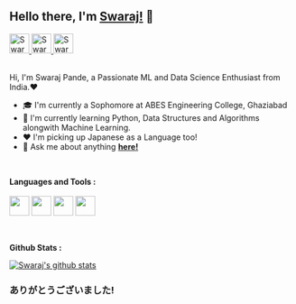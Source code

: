 ## Hello there, I'm [**Swaraj!**](https://github.com/swarajpande4) 👋

<a href="https://www.linkedin.com/in/swaraj-pande-621130189/"> 
    <img aling="left" alt="Swaraj Pande | LinkedIn" width=35px
    src="https://img.icons8.com/fluent/2x/linkedin.png">
</a>
<a href="https://twitter.com/PandeSwaraj"> 
    <img aling="left" alt="Swaraj Pande | Twitter" width=35px
    src="https://img.icons8.com/fluent/2x/twitter.png">
</a>
<a href="https://discord.gg/hfXzbjT"> 
    <img aling="left" alt="Swaraj Pande | Discord" width=35px
    src="https://img.icons8.com/fluent/2x/discord-logo.png">
</a>

<br />
<br />

Hi, I'm Swaraj Pande, a Passionate ML and Data Science Enthusiast from India.❤️
- 🎓 I'm currently a Sophomore at ABES Engineering College, Ghaziabad
- 🔎 I'm currently learning Python, Data Structures and Algorithms alongwith Machine Learning.
- ❤️ I'm picking up Japanese as a Language too!
- 💬 Ask me about anything [**here!**](https://github.com/swarajpande4/swarajpande4/issues)

<br />

**Languages and Tools :**\
<br />
<code><img height="35"
    src="https://img.icons8.com/color/2x/c-plus-plus-logo.png"></code>
<code><img height="35"
    src="https://img.icons8.com/color/2x/python.png"></code>
<code><img height="35"
    src="https://img.icons8.com/plasticine/2x/bash.png"></code> 
<code><img height="35"
    src="https://img.icons8.com/color/2x/git.png"></code>

<br />

**Github Stats :**

[![Swaraj's github stats](https://github-readme-stats.vercel.app/api?username=swarajpande4&show_icons=true&include_all_commits=true)](https://github-readme-stats.vercel.app/api?username=swarajpande4&show_icons=true&include_all_commits=true)

### ありがとうございました!

